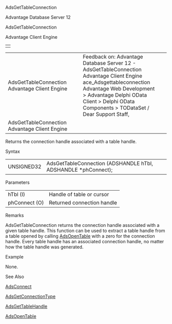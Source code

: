 AdsGetTableConnection




Advantage Database Server 12  

AdsGetTableConnection

Advantage Client Engine

|  |
| --- |
|  |

|  |  |  |  |  |
| --- | --- | --- | --- | --- |
| AdsGetTableConnection  Advantage Client Engine |  |  | Feedback on: Advantage Database Server 12 - AdsGetTableConnection Advantage Client Engine ace\_Adsgettableconnection Advantage Web Development > Advantage Delphi OData Client > Delphi OData Components > TODataSet / Dear Support Staff, |  |
| AdsGetTableConnection  Advantage Client Engine |  |  |  |  |

Returns the connection handle associated with a table handle.

Syntax

|  |  |
| --- | --- |
| UNSIGNED32 | AdsGetTableConnection (ADSHANDLE hTbl,  ADSHANDLE \*phConnect); |

Parameters

|  |  |
| --- | --- |
| hTbl (I) | Handle of table or cursor |
| phConnect (O) | Returned connection handle |

Remarks

AdsGetTableConnection returns the connection handle associated with a given table handle. This function can be used to extract a table handle from a table opened by calling [AdsOpenTable](ace_adsopentable.htm) with a zero for the connection handle. Every table handle has an associated connection handle, no matter how the table handle was generated.

Example

None.

See Also

[AdsConnect](ace_adsconnect.htm)

[AdsGetConnectionType](ace_adsgetconnectiontype.htm)

[AdsGetTableHandle](ace_adsgettablehandle.htm)

[AdsOpenTable](ace_adsopentable.htm)
